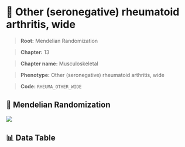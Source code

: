 # 🧪 Other (seronegative) rheumatoid arthritis, wide

> **Root:** Mendelian Randomization

> **Chapter:** 13  

> **Chapter name:** Musculoskeletal

> **Phenotype:** Other (seronegative) rheumatoid arthritis, wide  

> **Code:** `RHEUMA_OTHER_WIDE`

## 🧬 Mendelian Randomization  

<img src="/MR/Figures/Forward/RHEUMA_OTHER_WIDE.png"/>

## 📊 Data Table

<CsvTableMRF src="/MR/Data/Forward/RHEUMA_OTHER_WIDE.csv"/>
